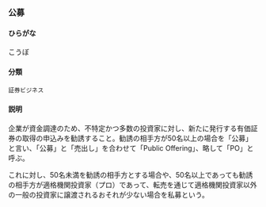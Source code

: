 <div style="display:none;">

## [あ行](securities-terms?id=あ行)
## [か行](securities-terms?id=か行)

</div>

### 公募

#### ひらがな

こうぼ

#### 分類

`証券ビジネス`

#### 説明

企業が資金調達のため、不特定かつ多数の投資家に対し、新たに発行する有価証券の取得の申込みを勧誘すること。勧誘の相手方が50名以上の場合を「公募」と言い、「公募」と「売出し」を合わせて「Public Offering」、略して「PO」と呼ぶ。 
 
これに対し、50名未満を勧誘の相手方とする場合や、50名以上であっても勧誘の相手方が適格機関投資家（プロ）であって、転売を通じて適格機関投資家以外の一般の投資家に譲渡されるおそれが少ない場合を私募という。

<div style="display:none;">

## [さ行](securities-terms?id=さ行)
## [た行](securities-terms?id=た行)
## [な行](securities-terms?id=な行)
## [は行](securities-terms?id=は行)
## [ま行](securities-terms?id=ま行)
## [や行](securities-terms?id=や行)
## [ら行](securities-terms?id=ら行)
## [わ行](securities-terms?id=わ行)
## [英数字・記号](securities-terms?id=英数字・記号)

</div>

